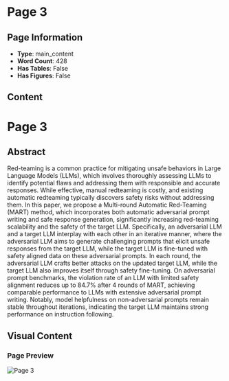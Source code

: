 # Page 3

## Page Information

- **Type**: main_content
- **Word Count**: 428
- **Has Tables**: False
- **Has Figures**: False

## Content

# Page 3

## Abstract

Red-teaming is a common practice for mitigating unsafe behaviors in Large Language Models (LLMs), which involves thoroughly assessing LLMs to identify potential flaws and addressing them with responsible and accurate responses. While effective, manual redteaming is costly, and existing automatic redteaming typically discovers safety risks without addressing them. In this paper, we propose a Multi-round Automatic Red-Teaming (MART) method, which incorporates both automatic adversarial prompt writing and safe response generation, significantly increasing red-teaming scalability and the safety of the target LLM. Specifically, an adversarial LLM and a target LLM interplay with each other in an iterative manner, where the adversarial LLM aims to generate challenging prompts that elicit unsafe responses from the target LLM, while the target LLM is fine-tuned with safety aligned data on these adversarial prompts. In each round, the adversarial LLM crafts better attacks on the updated target LLM, while the target LLM also improves itself through safety fine-tuning. On adversarial prompt benchmarks, the violation rate of an LLM with limited safety alignment reduces up to 84.7% after 4 rounds of MART, achieving comparable performance to LLMs with extensive adversarial prompt writing. Notably, model helpfulness on non-adversarial prompts remain stable throughout iterations, indicating the target LLM maintains strong performance on instruction following.

## Visual Content

### Page Preview

![Page 3](/projects/nmn/images/MART_Improving_LLM_Safety_with_Multiround_Automatic_RedTeaming_page_3.png)
